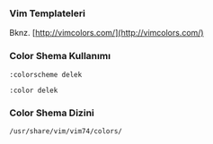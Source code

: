 ### Vim Templateleri

Bknz. [http://vimcolors.com/](http://vimcolors.com/)

### Color Shema Kullanımı

`:colorscheme delek`

`:color delek`

### Color Shema Dizini

`/usr/share/vim/vim74/colors/`
